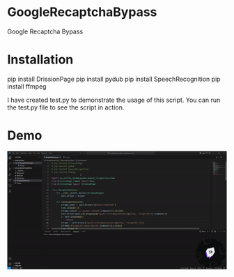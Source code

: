 # GoogleRecaptchaBypass
Google Recaptcha Bypass


# Installation
pip install DrissionPage
pip install pydub
pip install SpeechRecognition
pip install ffmpeg

I have created test.py to demonstrate the usage of this script. You can run the test.py file to see the script in action.

# Demo
![Farmers Market Finder - Animated gif demo](document/GoogleRecaptchaBypass.gif)

